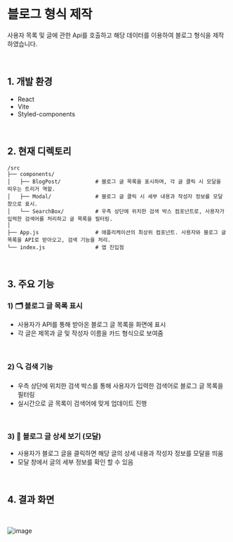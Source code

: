 # 블로그 형식 제작

사용자 목록 및 글에 관한 Api를 호출하고 해당 데이터를 이용하여 블로그 형식을 제작하였습니다.

<br>

## 1. 개발 환경
  - React
  - Vite
  - Styled-components

<br>

## 2. 현재 디렉토리
```
/src
├── components/            
│   ├── BlogPost/           # 블로그 글 목록을 표시하며, 각 글 클릭 시 모달을 띄우는 트리거 역할.
│   ├── Modal/              # 블로그 글 클릭 시 세부 내용과 작성자 정보를 모달 창으로 표시.
│   └── SearchBox/          # 우측 상단에 위치한 검색 박스 컴포넌트로, 사용자가 입력한 검색어를 처리하고 글 목록을 필터링.
│
├── App.js                  # 애플리케이션의 최상위 컴포넌트. 사용자와 블로그 글 목록을 API로 받아오고, 검색 기능을 처리.
└── index.js                # 앱 진입점

```

<br>

## 3. 주요 기능

   ### 1) 🗂️ 블로그 글 목록 표시
   - 사용자가 API를 통해 받아온 블로그 글 목록을 화면에 표시
   - 각 글은 제목과 글 및 작성자 이름을 카드 형식으로 보여줌
     
   <br>
    
   ### 2) 🔍 검색 기능
   - 우측 상단에 위치한 검색 박스를 통해 사용자가 입력한 검색어로 블로그 글 목록을 필터링
   - 실시간으로 글 목록이 검색어에 맞게 업데이트 진행
  
   <br>
   
   ### 3) 📄 블로그 글 상세 보기 (모달)
   - 사용자가 블로그 글을 클릭하면 해당 글의 상세 내용과 작성자 정보를 모달을 띄움
   - 모달 창에서 글의 세부 정보를 확인 할 수 있음

   <br>

## 4. 결과 화면

<br>

![image](https://github.com/user-attachments/assets/b11d67a1-8e24-430f-b0ff-4f704e565a38)


